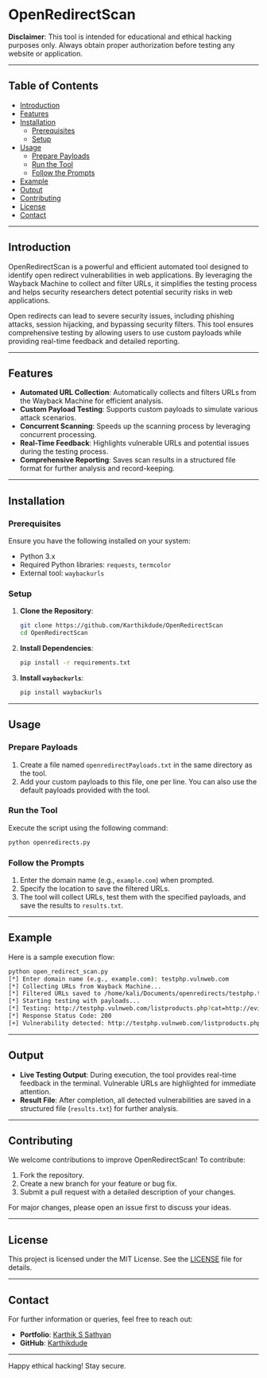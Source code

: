 # OpenRedirectScan

**Disclaimer**: This tool is intended for educational and ethical hacking purposes only. Always obtain proper authorization before testing any website or application.

---

## Table of Contents

- [Introduction](#introduction)
- [Features](#features)
- [Installation](#installation)
  - [Prerequisites](#prerequisites)
  - [Setup](#setup)
- [Usage](#usage)
  - [Prepare Payloads](#prepare-payloads)
  - [Run the Tool](#run-the-tool)
  - [Follow the Prompts](#follow-the-prompts)
- [Example](#example)
- [Output](#output)
- [Contributing](#contributing)
- [License](#license)
- [Contact](#contact)

---

## Introduction

OpenRedirectScan is a powerful and efficient automated tool designed to identify open redirect vulnerabilities in web applications. By leveraging the Wayback Machine to collect and filter URLs, it simplifies the testing process and helps security researchers detect potential security risks in web applications.

Open redirects can lead to severe security issues, including phishing attacks, session hijacking, and bypassing security filters. This tool ensures comprehensive testing by allowing users to use custom payloads while providing real-time feedback and detailed reporting.

---

## Features

- **Automated URL Collection**: Automatically collects and filters URLs from the Wayback Machine for efficient analysis.
- **Custom Payload Testing**: Supports custom payloads to simulate various attack scenarios.
- **Concurrent Scanning**: Speeds up the scanning process by leveraging concurrent processing.
- **Real-Time Feedback**: Highlights vulnerable URLs and potential issues during the testing process.
- **Comprehensive Reporting**: Saves scan results in a structured file format for further analysis and record-keeping.

---

## Installation

### Prerequisites

Ensure you have the following installed on your system:

- Python 3.x
- Required Python libraries: `requests`, `termcolor`
- External tool: `waybackurls`

### Setup

1. **Clone the Repository**:
   ```sh
   git clone https://github.com/Karthikdude/OpenRedirectScan
   cd OpenRedirectScan
   ```

2. **Install Dependencies**:
   ```sh
   pip install -r requirements.txt
   ```

3. **Install `waybackurls`**:
   ```sh
   pip install waybackurls
   ```

---

## Usage

### Prepare Payloads

1. Create a file named `openredirectPayloads.txt` in the same directory as the tool.
2. Add your custom payloads to this file, one per line. You can also use the default payloads provided with the tool.

### Run the Tool

Execute the script using the following command:

```sh
python openredirects.py
```

### Follow the Prompts

1. Enter the domain name (e.g., `example.com`) when prompted.
2. Specify the location to save the filtered URLs.
3. The tool will collect URLs, test them with the specified payloads, and save the results to `results.txt`.

---

## Example

Here is a sample execution flow:

```sh
python open_redirect_scan.py
[*] Enter domain name (e.g., example.com): testphp.vulnweb.com
[*] Collecting URLs from Wayback Machine...
[*] Filtered URLs saved to /home/kali/Documents/openredirects/testphp.txt
[*] Starting testing with payloads...
[*] Testing: http://testphp.vulnweb.com/listproducts.php?cat=http://evil.com
[*] Response Status Code: 200
[+] Vulnerability detected: http://testphp.vulnweb.com/listproducts.php?cat=http://evil.com -> http://evil.com
```

---

## Output

- **Live Testing Output**: During execution, the tool provides real-time feedback in the terminal. Vulnerable URLs are highlighted for immediate attention.
- **Result File**: After completion, all detected vulnerabilities are saved in a structured file (`results.txt`) for further analysis.

---

## Contributing

We welcome contributions to improve OpenRedirectScan! To contribute:

1. Fork the repository.
2. Create a new branch for your feature or bug fix.
3. Submit a pull request with a detailed description of your changes.

For major changes, please open an issue first to discuss your ideas.

---

## License

This project is licensed under the MIT License. See the [LICENSE](LICENSE) file for details.

---

## Contact

For further information or queries, feel free to reach out:

- **Portfolio**: [Karthik S Sathyan](https://karthik-s-sathyan.vercel.app)
- **GitHub**: [Karthikdude](https://github.com/Karthikdude)

---

Happy ethical hacking! Stay secure.
